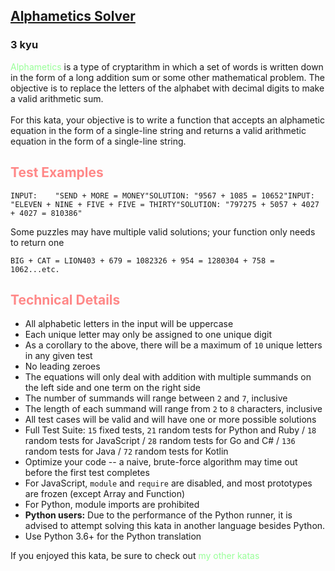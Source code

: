 <h2><a href=https://www.codewars.com/kata/5b5fe164b88263ad3d00250b/train/csharp target="_blank">Alphametics Solver</a></h2><h3>3 kyu</h3><p><span style="color:#8df"><a style="color:#9f9;text-decoration:none" href="https://en.wikipedia.org/wiki/Verbal_arithmetic" data-turbolinks="false" target="_blank">Alphametics</a></span> is a type of cryptarithm in which a set of words is written down in the form of a long addition sum or some other mathematical problem. The objective is to replace the letters of the alphabet with decimal digits to make a valid arithmetic sum.<br><br>For this kata, your objective is to write a function that accepts an alphametic equation in the form of a single-line string and returns a valid arithmetic equation in the form of a single-line string.</p><h2 style="color:#f88">Test Examples</h2><pre><code>INPUT:    "SEND + MORE = MONEY"SOLUTION: "9567 + 1085 = 10652"INPUT:    "ELEVEN + NINE + FIVE + FIVE = THIRTY"SOLUTION: "797275 + 5057 + 4027 + 4027 = 810386"</code></pre><p>Some puzzles may have multiple valid solutions; your function only needs to return one</p><pre><code>BIG + CAT = LION403 + 679 = 1082326 + 954 = 1280304 + 758 = 1062...etc.</code></pre><h2 style="color:#f88">Technical Details</h2><ul>    <li>All alphabetic letters in the input will be uppercase</li>    <li>Each unique letter may only be assigned to one unique digit</li>    <li>As a corollary to the above, there will be a maximum of <code>10</code> unique letters in any given test</li>    <li>No leading zeroes</li>    <li>The equations will only deal with addition with multiple summands on the left side and one term on the right side</li>    <li>The number of summands will range between <code>2</code> and <code>7</code>, inclusive</li>    <li>The length of each summand will range from <code>2</code> to <code>8</code> characters, inclusive</li>    <li>All test cases will be valid and will have one or more possible solutions</li>    <li>Full Test Suite: <code>15</code> fixed tests, <code>21</code> random tests for Python and Ruby / <code>18</code> random tests for JavaScript / <code>28</code> random tests for Go and C# / <code>136</code> random tests for Java / <code>72</code> random tests for Kotlin</li>    <li>Optimize your code -- a naive, brute-force algorithm may time out before the first test completes</li>  <li>For JavaScript, <code>module</code> and <code>require</code> are disabled, and most prototypes are frozen (except Array and Function)</li>  <li>For Python, module imports are prohibited</li>  <li><b>Python users:</b> Due to the performance of the Python runner, it is advised to attempt solving this kata in another language besides Python.</li>    <li>Use Python 3.6+ for the Python translation</li></ul><p>If you enjoyed this kata, be sure to check out <a style="color:#9f9;text-decoration:none" href="https://www.codewars.com/users/docgunthrop/authored" data-turbolinks="false" target="_blank">my other katas</a></p>